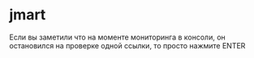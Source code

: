 # jmart
Если вы заметили что на моменте мониторинга в консоли, он остановился на проверке одной ссылки, то просто нажмите ENTER
